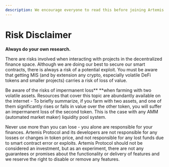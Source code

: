 ```yaml
---
description: We encourage everyone to read this before joining Artemis
---
```


# Risk Disclaimer

**Always do your own research.**

There are risks involved when interacting with projects in the decentralized finance space. Although we are doing our best to secure our smart contracts, there is always a risk of a potential exploit. You must be aware that getting MIS (and by extension any crypto, especially volatile DeFi tokens and smaller projects) carries a risk of loss of value. 

Be aware of the risks of impermanent loss** **when farming with two volatile assets. Resources that cover this topic are abundantly available on the internet - To briefly summarize, if you farm with two assets, and one of them significantly rises or falls in value over the other token, you will suffer an impermanent loss of the second token. This is the case with any AMM (automated market maker) liquidity pool system. 

Never use more than you can lose - you alone are responsible for your finances. Artemis Protocol and its developers are not responsible for any losses or changes in token price, and not responsible for any lost funds due to smart contract error or exploits. Artemis Protocol should not be considered an investment, but as an experiment, there are not any guarantees or promises about the functionality or delivery of features and we reserve the right to disable or remove any features. 
